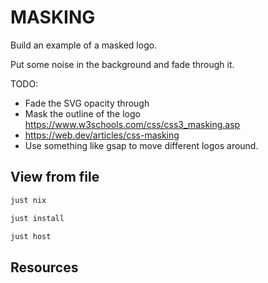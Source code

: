 # MASKING

Build an example of a masked logo.  

Put some noise in the background and fade through it.  

TODO:

* Fade the SVG opacity through
* Mask the outline of the logo https://www.w3schools.com/css/css3_masking.asp
* https://web.dev/articles/css-masking
* Use something like gsap to move different logos around.  

## View from file

```sh
just nix

just install

just host
```

## Resources


